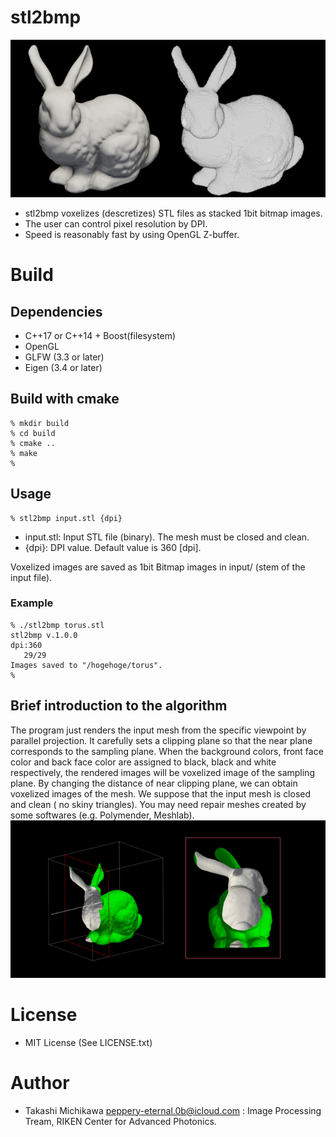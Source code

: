 # stl2bmp
![teaser image](images/overview.png)
* stl2bmp voxelizes (descretizes) STL files as stacked 1bit bitmap images. 
* The user can control pixel resolution by DPI.
* Speed is reasonably fast by using OpenGL Z-buffer.
# Build
## Dependencies 
* C++17 or C++14 + Boost(filesystem)
* OpenGL
* GLFW (3.3 or later)
* Eigen (3.4 or later)
## Build with cmake
```shell
% mkdir build    
% cd build 
% cmake ..
% make 
% 
```
## Usage 
```shell
% stl2bmp input.stl {dpi}
```
* input.stl: Input STL file (binary). The mesh must be closed and clean. 
* {dpi}: DPI value. Default value is 360 [dpi].

Voxelized images are saved as 1bit Bitmap images in input/ (stem of the input file). 

### Example
``` shell
% ./stl2bmp torus.stl
stl2bmp v.1.0.0
dpi:360
   29/29
Images saved to "/hogehoge/torus".
%
```
## Brief introduction to the algorithm
The program just renders the input mesh from the specific viewpoint by parallel projection.
It carefully sets a clipping plane so that the near plane corresponds to the sampling plane.
When the background colors, front face color and back face color are assigned to black, black and white respectively, the rendered images will be voxelized image of the sampling plane. 
By changing the distance of near clipping plane, we can obtain voxelized images of the mesh. 
We suppose that the input mesh is closed and clean ( no skiny triangles). You may need repair meshes created by some softwares (e.g. Polymender, Meshlab).
![原理](images/principle.png "表裏をそれぞれ緑と白でレンダリングし、とある平面でクリッピングした結果")
# License
* MIT License (See LICENSE.txt)
# Author
* Takashi Michikawa <peppery-eternal.0b@icloud.com> : Image Processing Tream, RIKEN Center for Advanced Photonics.

